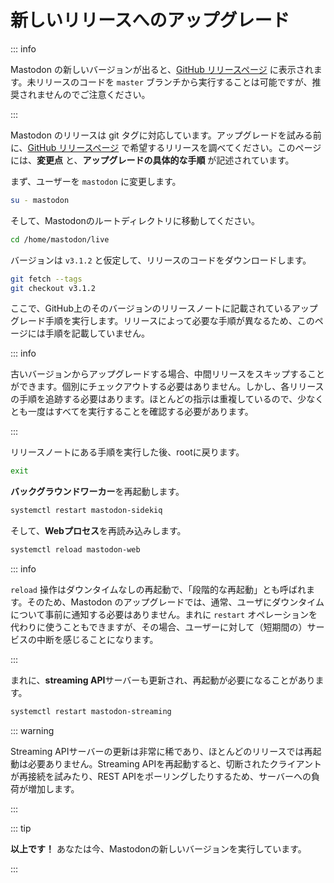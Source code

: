 # 新しいリリースへのアップグレード

::: info

Mastodon の新しいバージョンが出ると、[GitHub リリースページ](https://github.com/mastodon/mastodon/releases) に表示されます。未リリースのコードを `master` ブランチから実行することは可能ですが、推奨されませんのでご注意ください。

:::

Mastodon のリリースは git タグに対応しています。アップグレードを試みる前に、[GitHub リリースページ](https://github.com/mastodon/mastodon/releases) で希望するリリースを調べてください。このページには、**変更点** と、**アップグレードの具体的な手順** が記述されています。

まず、ユーザーを `mastodon` に変更します。

```bash
su - mastodon
```

そして、Mastodonのルートディレクトリに移動してください。

```bash
cd /home/mastodon/live
```

バージョンは `v3.1.2` と仮定して、リリースのコードをダウンロードします。

```bash
git fetch --tags
git checkout v3.1.2
```

ここで、GitHub上のそのバージョンのリリースノートに記載されているアップグレード手順を実行します。リリースによって必要な手順が異なるため、このページには手順を記載していません。

::: info

古いバージョンからアップグレードする場合、中間リリースをスキップすることができます。個別にチェックアウトする必要はありません。しかし、各リリースの手順を追跡する必要はあります。ほとんどの指示は重複しているので、少なくとも一度はすべてを実行することを確認する必要があります。

:::

リリースノートにある手順を実行した後、rootに戻ります。

```bash
exit
```

**バックグラウンドワーカー**を再起動します。

```bash
systemctl restart mastodon-sidekiq
```

そして、**Webプロセス**を再読み込みします。

```bash
systemctl reload mastodon-web
```

::: info

`reload` 操作はダウンタイムなしの再起動で、「段階的な再起動」とも呼ばれます。そのため、Mastodon のアップグレードでは、通常、ユーザにダウンタイムについて事前に通知する必要はありません。まれに `restart` オペレーションを代わりに使うこともできますが、その場合、ユーザーに対して（短期間の）サービスの中断を感じることになります。

:::

まれに、**streaming API**サーバーも更新され、再起動が必要になることがあります。

```bash
systemctl restart mastodon-streaming
```

::: warning

Streaming APIサーバーの更新は非常に稀であり、ほとんどのリリースでは再起動は必要ありません。Streaming APIを再起動すると、切断されたクライアントが再接続を試みたり、REST APIをポーリングしたりするため、サーバーへの負荷が増加します。

:::

::: tip

**以上です！** あなたは今、Mastodonの新しいバージョンを実行しています。

:::